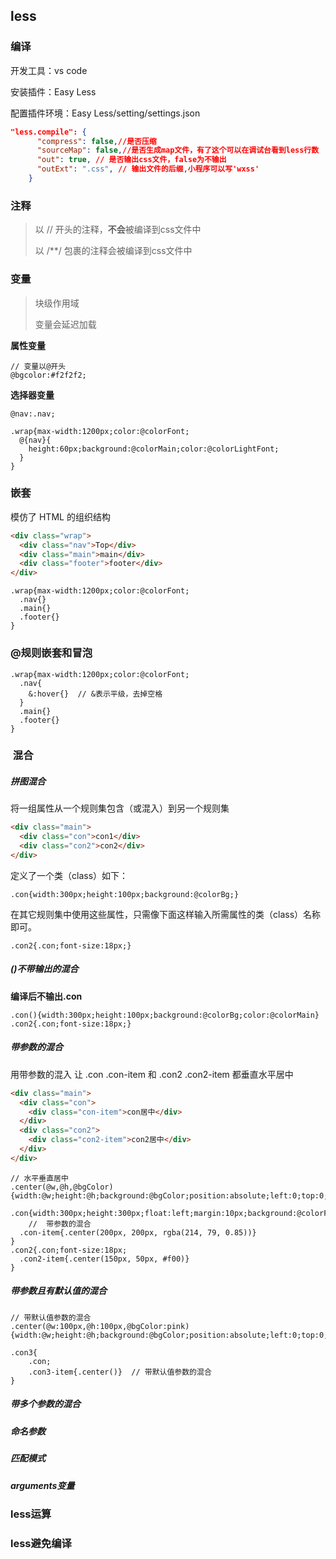 ## less

### **编译**

开发工具：vs code

安装插件：Easy Less

配置插件环境：Easy Less/setting/settings.json

```json
"less.compile": {
      "compress": false,//是否压缩
      "sourceMap": false,//是否生成map文件，有了这个可以在调试台看到less行数
      "out": true, // 是否输出css文件，false为不输出
      "outExt": ".css", // 输出文件的后缀,小程序可以写'wxss'
    }
```



### 注释

> 以 // 开头的注释，**不会**被编译到css文件中
>
> 以 /**/  包裹的注释会被编译到css文件中



### 变量

> 块级作用域
>
> 变量会延迟加载

**属性变量**

```less
// 变量以@开头
@bgcolor:#f2f2f2;
```



**选择器变量**

```less
@nav:.nav;

.wrap{max-width:1200px;color:@colorFont;
  @{nav}{
    height:60px;background:@colorMain;color:@colorLightFont;
  }
}
```





### 嵌套

模仿了 HTML 的组织结构

```html
<div class="wrap">
  <div class="nav">Top</div>
  <div class="main">main</div>
  <div class="footer">footer</div>
</div>
```

```less
.wrap{max-width:1200px;color:@colorFont;
  .nav{}
  .main{}
  .footer{}
}
```

###  @规则嵌套和冒泡

```less
.wrap{max-width:1200px;color:@colorFont;
  .nav{
    &:hover{}  // &表示平级，去掉空格
  }
  .main{}
  .footer{}
}
```



###  混合

##### 拼图混合

将一组属性从一个规则集包含（或混入）到另一个规则集

```html
<div class="main">
  <div class="con">con1</div>
  <div class="con2">con2</div>
</div>
```

定义了一个类（class）如下：

```less
.con{width:300px;height:100px;background:@colorBg;}
```

在其它规则集中使用这些属性，只需像下面这样输入所需属性的类（class）名称即可。

```less
.con2{.con;font-size:18px;}
```



##### ()不带输出的混合

**编译后不输出.con**

```less
.con(){width:300px;height:100px;background:@colorBg;color:@colorMain}
.con2{.con;font-size:18px;}
```



##### 带参数的混合

用带参数的混入 让 .con .con-item 和 .con2 .con2-item 都垂直水平居中

```html
<div class="main">
  <div class="con">
    <div class="con-item">con居中</div>
  </div>
  <div class="con2">
    <div class="con2-item">con2居中</div>
  </div>
</div>
```

```less
// 水平垂直居中
.center(@w,@h,@bgColor){width:@w;height:@h;background:@bgColor;position:absolute;left:0;top:0;right:0;bottom:0;margin:auto;}

.con{width:300px;height:300px;float:left;margin:10px;background:@colorFont;color:@colorMain;position:relative; 
	//  带参数的混合
  .con-item{.center(200px, 200px, rgba(214, 79, 0.85))}
}
.con2{.con;font-size:18px;
  .con2-item{.center(150px, 50px, #f00)}
}
```



##### 带参数且有默认值的混合

```less
// 带默认值参数的混合
.center(@w:100px,@h:100px,@bgColor:pink){width:@w;height:@h;background:@bgColor;position:absolute;left:0;top:0;right:0;bottom:0;margin:auto;}
```

```less
.con3{
	.con;
	.con3-item{.center()}  // 带默认值参数的混合
}
```



##### 带多个参数的混合





##### 命名参数



##### 匹配模式



##### arguments变量



### less运算



### less避免编译